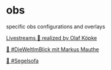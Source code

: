 # obs
specific obs configurations and overlays

[Livestreams 🔴 realized by Olaf Köpke](https://www.youtube.com/playlist?list=PLCZlQvMTyHAfStZSK6wJbKEXluVSc2vVN)

[🔴 #DieWeltImBlick mit Markus Mauthe](https://www.youtube.com/playlist?list=PL6J1Sg6X3cyzoqTCSOT2KBQgiaEMqguG9)

[🔴 #Segelsofa](https://www.youtube.com/playlist?list=PL8dKlqIamEwQ9cqebtHu7SGSUo0Zve-Lo)
